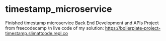# timestamp_microservice
Finished timestamp microservice Back End Development and APIs Project from freecodecamp \n
live code of my solution: https://boilerplate-project-timestamp.slimattcode.repl.co
